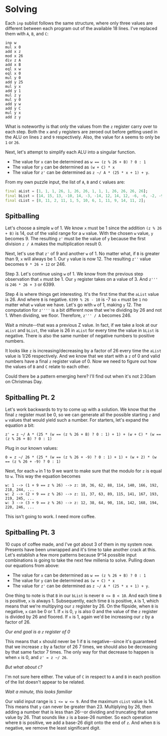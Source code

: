 # Solving

Each `inp` sublist follows the same structure, where only three values are different between each program out of the available 18 lines. I've replaced them with `A`, `B`, and `C`:

```
inp w
mul x 0
add x z
mod x 26
div z A
add x B
eql x w
eql x 0
mul y 0
add y 25
mul y x
add y 1
mul z y
mul y 0
add y w
add y C
mul y x
add z y
```

What is noteworthy is that only the values from the `z` register carry over to each step. Both the `x` and `y` registers are zeroed out before getting used in the ALU on lines `2` and `9` respectively. Also, the value for `A` seems to only be `1` or `26`.

Next, let's attempt to simplify each ALU into a singular function.

- The value for `x` can be determined as `w == (z % 26 + B) ? 0 : 1`
- The value for `y` can be determined as `(w + C) * x`
- The value for `z'` can be determined as `z ~/ A * (25 * x + 1) + y`.

From my own puzzle input, the list of `A`, `B` and `C` values are:

```dart
final aList = [1, 1, 1, 26, 1, 26, 26, 1, 1, 1, 26, 26, 26, 26];
final bList = [14, 15, 13, -10, 14, -3, -14, 12, 14, 12, -6, -6, -2, -9];
final cList = [8, 11, 2, 11, 1, 5, 10, 6, 1, 11, 9, 14, 11, 2];
```

## Spitballing

Let's choose a simple `w` of 1. We know `x` must be 1 since the addition `(z % 26 + B)` is 14, out of the valid range for a `w` value. With the chosen `w` value, `y` becomes 9. The resulting `z'` must be the value of `y` because the first division `z / A` makes the multiplication result 0.

Next, let's use that `z'` of 9 and another `w` of 1. No matter what, if `B` is greater than 9, `x` will always be 1. Our `y` value is now 12. The resulting `z''` value becomes `9 * 26 + 12` or 246.

Step 3. Let's continue using `w` of 1. We know from the previous step observation that `x` must be 1. Our `y` register takes on a value of 3. And `z'''` is `246 * 26 + 3` or 6399.

Step 4 is where things get interesting. It's the first time that the `aList` value is 26. And where `B` is negative. `6399 % 26 - 10` is -7 so `x` must be `1` no matter what `w` value we have. Let's go with `w` of 1, making `y` 12. The computation for `z''''` is a bit different now that we're dividing by 26 and not 1. When dividing, we floor. Therefore, `z''' / A` becomes 246.

Wait a minute--that was a previous Z value. In fact, if we take a look at our `aList` and `bList`, the value is 26 in `aList` for every time the value in `bList` is negative. There is also the same number of negative numbers to positive numbers.

It looks like `z` is increasing/decreasing by a factor of 26 every time the `aList` value is 1/26 respectively. And we know that we start with a `z` of 0 and valid numbers have a final `z` register value of 0. Now we need to figure out how the values of `B` and `C` relate to each other.

Could there be a pattern emerging here? I'll find out when it's not 2:30am on Christmas Day.

## Spitballing Pt. 2

Let's work backwards to try to come up with a solution. We know that the final `z` register must be 0, so we can generate all the possible starting `z` and `w` values that would yield such a number. For starters, let's expand the equation a bit:

```
z' = z ~/ A * (25 * (w == (z % 26 + B) ? 0 : 1) + 1) + (w + C) * (w == (z % 26 + B) ? 0 : 1)
```

Plug in our known values:

```
0 = z ~/ 26 * (25 * (w == (z % 26 + -9) ? 0 : 1) + 1) + (w + 2) * (w == (z % 26 + -9) ? 0 : 1)
```

Next, for each `w` in 1 to 9 we want to make sure that the modulo for `z` is equal to `w`. This way the equation becomes

```
w: 1 --> (1 + 9 == z % 26) --> z: 10, 36, 62, 88, 114, 140, 166, 192, 218, 244, ...
w: 2 --> (2 + 9 == z % 26) --> z: 11, 37, 63, 89, 115, 141, 167, 193, 219, 245, ...
w: 3 --> (3 + 9 == z % 26) --> z: 12, 38, 64, 90, 116, 142, 168, 194, 220, 246, ...
```

This isn't going to work. I need more coffee.

## Spitballing Pt. 3

10 cups of coffee made, and I've got about 3 of them in my system now. Presents have been unwrapped and it's time to take another crack at this. Let's establish a few more patterns because 9^14 possible input combinations is going to take the next few millenia to solve. Pulling down our equations from above:

- The value for `x` can be determined as `w == (z % 26 + B) ? 0 : 1`
- The value for `y` can be determined as `(w + C) * x`
- The value for `z'` can be determined as `z ~/ A * (25 * x + 1) + y`.

One thing to note is that `B` in our `bList` is never `0 <= B < 10`. And each time `B` is positive, `x` is always 1. Subsequently, each time `B` is positive, `A` is 1, which means that we're multipying our `z` register by 26. On the flipside, when `B` is negative, `x` can be 0 or 1. If `x` is 0, `y` is also 0 and the value of the `z` register is divided by 26 and floored. If `x` is 1, again we'd be increasing our `z` by a factor of 26.

_Our end goal is a `z` register of 0_

This means that `x` should never be 1 if `B` is negative--since it's guaranteed that we increase `z` by a factor of 26 7 times, we should also be decreasing by that same factor 7 times. The only way for that decrease to happen is when `x` is 0, and `z' = z ~/ 26`.

_But what about `C`?_

I'm not sure here either. The value of `C` in respect to `A` and `B` in each position of the list doesn't appear to be related.

_Wait a minute, this looks familiar_

Our valid input range is `1 <= w <= 9`. And the maximum `cList` value is 14. This means that `y` can never be greater than 23. Multiplying by 26, then adding a number that is less than 26--or dividing and truncating that same value by 26. That sounds like `z` is a base-26 number. So each operation where `B` is positive, we add a base-26 digit onto the end of `z`. And when `B` is negative, we remove the least significant digit.
